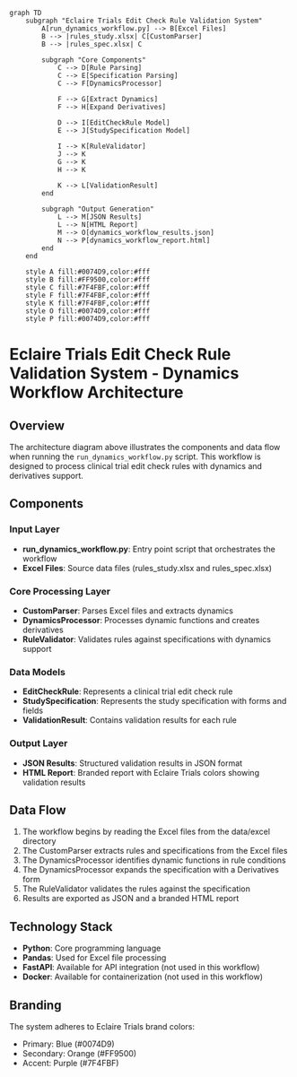```mermaid
graph TD
    subgraph "Eclaire Trials Edit Check Rule Validation System"
        A[run_dynamics_workflow.py] --> B[Excel Files]
        B --> |rules_study.xlsx| C[CustomParser]
        B --> |rules_spec.xlsx| C
        
        subgraph "Core Components"
            C --> D[Rule Parsing]
            C --> E[Specification Parsing]
            C --> F[DynamicsProcessor]
            
            F --> G[Extract Dynamics]
            F --> H[Expand Derivatives]
            
            D --> I[EditCheckRule Model]
            E --> J[StudySpecification Model]
            
            I --> K[RuleValidator]
            J --> K
            G --> K
            H --> K
            
            K --> L[ValidationResult]
        end
        
        subgraph "Output Generation"
            L --> M[JSON Results]
            L --> N[HTML Report]
            M --> O[dynamics_workflow_results.json]
            N --> P[dynamics_workflow_report.html]
        end
    end
    
    style A fill:#0074D9,color:#fff
    style B fill:#FF9500,color:#fff
    style C fill:#7F4FBF,color:#fff
    style F fill:#7F4FBF,color:#fff
    style K fill:#7F4FBF,color:#fff
    style O fill:#0074D9,color:#fff
    style P fill:#0074D9,color:#fff
```

# Eclaire Trials Edit Check Rule Validation System - Dynamics Workflow Architecture

## Overview

The architecture diagram above illustrates the components and data flow when running the `run_dynamics_workflow.py` script. This workflow is designed to process clinical trial edit check rules with dynamics and derivatives support.

## Components

### Input Layer
- **run_dynamics_workflow.py**: Entry point script that orchestrates the workflow
- **Excel Files**: Source data files (rules_study.xlsx and rules_spec.xlsx)

### Core Processing Layer
- **CustomParser**: Parses Excel files and extracts dynamics
- **DynamicsProcessor**: Processes dynamic functions and creates derivatives
- **RuleValidator**: Validates rules against specifications with dynamics support

### Data Models
- **EditCheckRule**: Represents a clinical trial edit check rule
- **StudySpecification**: Represents the study specification with forms and fields
- **ValidationResult**: Contains validation results for each rule

### Output Layer
- **JSON Results**: Structured validation results in JSON format
- **HTML Report**: Branded report with Eclaire Trials colors showing validation results

## Data Flow

1. The workflow begins by reading the Excel files from the data/excel directory
2. The CustomParser extracts rules and specifications from the Excel files
3. The DynamicsProcessor identifies dynamic functions in rule conditions
4. The DynamicsProcessor expands the specification with a Derivatives form
5. The RuleValidator validates the rules against the specification
6. Results are exported as JSON and a branded HTML report

## Technology Stack

- **Python**: Core programming language
- **Pandas**: Used for Excel file processing
- **FastAPI**: Available for API integration (not used in this workflow)
- **Docker**: Available for containerization (not used in this workflow)

## Branding

The system adheres to Eclaire Trials brand colors:
- Primary: Blue (#0074D9)
- Secondary: Orange (#FF9500)
- Accent: Purple (#7F4FBF)

